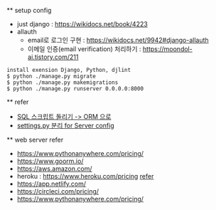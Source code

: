 ** setup config
+ just django : https://wikidocs.net/book/4223
+ allauth 
  + email로 로그인 구현 : https://wikidocs.net/9942#django-allauth
  + 이메일 인증(email verification) 처리하기 : https://moondol-ai.tistory.com/211

```
install exension Django, Python, djlint
$ python ./manage.py migrate
$ python ./manage.py makemigrations
$ python ./manage.py runserver 0.0.0.0:8000
```

** refer 
  + [SQL 스크립트 돌리기 -> ORM 으로](https://eunjin3786.tistory.com/395)
  + [settings.py 분리 for Server config](https://wikidocs.net/75560)

** web server refer
 + https://www.pythonanywhere.com/pricing/
 + https://www.goorm.io/
 + https://aws.amazon.com/
 + heroku : https://www.heroku.com/pricing [refer](https://eveningdev.tistory.com/53)
 + https://app.netlify.com/
 + https://circleci.com/pricing/
 + https://www.pythonanywhere.com/pricing/

